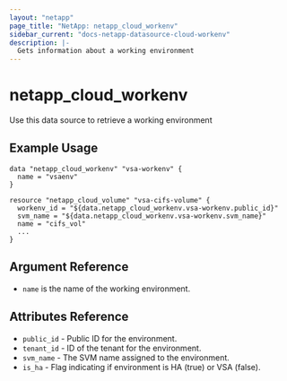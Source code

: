 ```yaml
---
layout: "netapp"
page_title: "NetApp: netapp_cloud_workenv"
sidebar_current: "docs-netapp-datasource-cloud-workenv"
description: |-
  Gets information about a working environment
---
```


# netapp\_cloud\_workenv

Use this data source to retrieve a working environment

## Example Usage

```hcl
data "netapp_cloud_workenv" "vsa-workenv" {
  name = "vsaenv"
}

resource "netapp_cloud_volume" "vsa-cifs-volume" {
  workenv_id = "${data.netapp_cloud_workenv.vsa-workenv.public_id}"
  svm_name = "${data.netapp_cloud_workenv.vsa-workenv.svm_name}"
  name = "cifs_vol"
  ...
}
```

## Argument Reference
* `name` is the name of the working environment.

## Attributes Reference

* `public_id` - Public ID for the environment.
* `tenant_id` - ID of the tenant for the environment.
* `svm_name` - The SVM name assigned to the environment.
* `is_ha` - Flag indicating if environment is HA (true) or VSA (false).
